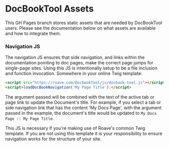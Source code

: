 # DocBookTool Assets

This GH Pages branch stores static assets that are needed by DocBookTool users. Please see the documentation below on what assets are available and how to integrate them.

### Navigation JS

The navigation JS ensures that side navigation, and links within the documentation pointing to doc pages, make the correct page jumps for single-page sites. Using this JS is intentionally setup to be a file inclusion and function invocation. Somewhere in your online Twig template:

```html
<script src="https://roave.com/DocbookTool/js/docbook-tool.js"></script>
<script>loadDocBookNavigation('My Page Title');</script>
```

The argument passed will be combined with the text of the active tab or page link to update the Document's title. For example, if you select a tab or side navigation link that has the content 'My Docs Page', with the argument passed in the example, the document's title would be updated to `My Docs Page :: My Page Title`.

This JS is necessary if you're making use of Roave's common Twig template. If you are not using this template it is your responsibility to ensure navigation works for the structure of your site.
